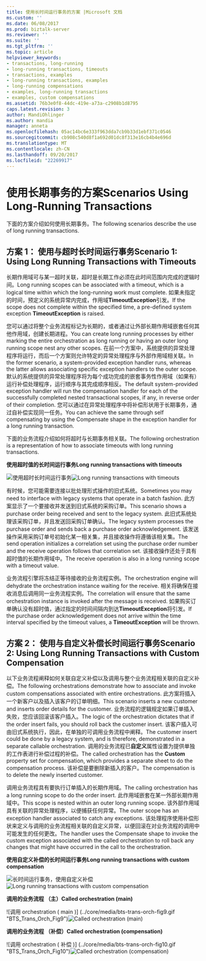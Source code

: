 ```yaml
---
title: 使用长时间运行事务的方案 |Microsoft 文档
ms.custom: ''
ms.date: 06/08/2017
ms.prod: biztalk-server
ms.reviewer: ''
ms.suite: ''
ms.tgt_pltfrm: ''
ms.topic: article
helpviewer_keywords:
- transactions, long-running
- long-running transactions, timeouts
- transactions, examples
- long-running transactions, examples
- long-running compensations
- examples, long-running transactions
- examples, custom compensations
ms.assetid: 76b3e0f8-44dc-419e-a73a-c2908b1d8795
caps.latest.revision: 3
author: MandiOhlinger
ms.author: mandia
manager: anneta
ms.openlocfilehash: 05ac14bc6e333f963dda7cb9b33d1ebf371c0546
ms.sourcegitcommit: cb908c540d8f1a692d01dc8f313e16cb4b4e696d
ms.translationtype: MT
ms.contentlocale: zh-CN
ms.lasthandoff: 09/20/2017
ms.locfileid: "22269917"
---
```

# <a name="scenarios-using-long-running-transactions"></a><span data-ttu-id="7639c-102">使用长期事务的方案</span><span class="sxs-lookup"><span data-stu-id="7639c-102">Scenarios Using Long-Running Transactions</span></span>
<span data-ttu-id="7639c-103">下面的方案介绍如何使用长期事务。</span><span class="sxs-lookup"><span data-stu-id="7639c-103">The following scenarios describe the use of long running transactions.</span></span>  
  
## <a name="scenario-1-using-long-running-transactions-with-timeouts"></a><span data-ttu-id="7639c-104">方案 1： 使用与超时长时间运行事务</span><span class="sxs-lookup"><span data-stu-id="7639c-104">Scenario 1: Using Long Running Transactions with Timeouts</span></span>  
 <span data-ttu-id="7639c-105">长期作用域可与某一超时关联，超时是长期工作必须在此时间范围内完成的逻辑时间。</span><span class="sxs-lookup"><span data-stu-id="7639c-105">Long running scopes can be associated with a timeout, which is a logical time within which the long-running work must complete.</span></span> <span data-ttu-id="7639c-106">如果未指定的时间，预定义的系统异常内完成，作用域**TimeoutException**引发。</span><span class="sxs-lookup"><span data-stu-id="7639c-106">If the scope does not complete within the specified time, a pre-defined system exception **TimeoutException** is raised.</span></span>  
  
 <span data-ttu-id="7639c-107">您可以通过将整个业务流程标记为长期的，或者通过让外部长期作用域嵌套任何其他作用域，创建长期进程。</span><span class="sxs-lookup"><span data-stu-id="7639c-107">You can create long running processes by either marking the entire orchestration as long running or having an outer long running scope nest any other scopes.</span></span> <span data-ttu-id="7639c-108">在前一个方案中，系统提供的异常处理程序将运行，而后一个方案则允许特定的异常处理程序与外部作用域相关联。</span><span class="sxs-lookup"><span data-stu-id="7639c-108">In the former scenario, a system-provided exception handler runs, whereas the latter allows associating specific exception handlers to the outer scope.</span></span> <span data-ttu-id="7639c-109">默认的系统提供的异常处理程序将为每个成功完成的嵌套事务性作用域（如果有）运行补偿处理程序，运行顺序与其完成顺序相反。</span><span class="sxs-lookup"><span data-stu-id="7639c-109">The default system-provided exception handler will run the compensation handler for each of the successfully completed nested transactional scopes, if any, in reverse order of their completion.</span></span> <span data-ttu-id="7639c-110">您可以通过在异常处理程序中将补偿形状用于长期事务，通过自补偿实现同一任务。</span><span class="sxs-lookup"><span data-stu-id="7639c-110">You can achieve the same through self compensating by using the Compensate shape in the exception handler for a long running transaction.</span></span>  
  
 <span data-ttu-id="7639c-111">下面的业务流程介绍如何将超时与长期事务相关联。</span><span class="sxs-lookup"><span data-stu-id="7639c-111">The following orchestration is a representation of how to associate timeouts with long running transactions.</span></span>  
  
 <span data-ttu-id="7639c-112">**使用超时值的长时间运行事务**</span><span class="sxs-lookup"><span data-stu-id="7639c-112">**Long running transactions with timeouts**</span></span>  
  
 <span data-ttu-id="7639c-113">![使用超时长时间运行事务](../core/media/bts-trans-orch-fig7.gif "BTS_Trans_Orch_Fig7")</span><span class="sxs-lookup"><span data-stu-id="7639c-113">![Long running transactions with timeouts](../core/media/bts-trans-orch-fig7.gif "BTS_Trans_Orch_Fig7")</span></span>  
  
 <span data-ttu-id="7639c-114">有时候，您可能需要连接以批处理形式操作的旧式系统。</span><span class="sxs-lookup"><span data-stu-id="7639c-114">Sometimes you may need to interface with legacy systems that operate in a batch fashion.</span></span> <span data-ttu-id="7639c-115">此方案显示了一个要接收并发送到旧式系统的采购订单。</span><span class="sxs-lookup"><span data-stu-id="7639c-115">This scenario shows a purchase order being received and sent to the legacy system.</span></span> <span data-ttu-id="7639c-116">此旧式系统处理该采购订单，并且发送回采购订单确认。</span><span class="sxs-lookup"><span data-stu-id="7639c-116">The legacy system processes the purchase order and sends back a purchase order acknowledgement.</span></span> <span data-ttu-id="7639c-117">该发送操作采用采购订单号初始化某一相关集，并且接收操作将遵循该相关集。</span><span class="sxs-lookup"><span data-stu-id="7639c-117">The send operation initializes a correlation set using the purchase order number and the receive operation follows that correlation set.</span></span> <span data-ttu-id="7639c-118">该接收操作还处于具有超时值的长期作用域中。</span><span class="sxs-lookup"><span data-stu-id="7639c-118">The receive operation is also in a long running scope with a timeout value.</span></span>  
  
 <span data-ttu-id="7639c-119">业务流程引擎将冻结正等待接收的业务流程实例。</span><span class="sxs-lookup"><span data-stu-id="7639c-119">The orchestration engine will dehydrate the orchestration instance waiting for the receive.</span></span> <span data-ttu-id="7639c-120">相关将确保在接收消息后调用同一业务流程实例。</span><span class="sxs-lookup"><span data-stu-id="7639c-120">The correlation will ensure that the same orchestration instance is invoked after the message is received.</span></span> <span data-ttu-id="7639c-121">如果购买订单确认没有超时值，通过指定的时间间隔内到达**TimeoutException**将引发。</span><span class="sxs-lookup"><span data-stu-id="7639c-121">If the purchase order acknowledgement does not arrive within the time interval specified by the timeout values, a **TimeoutException** will be thrown.</span></span>  
  
## <a name="scenario-2-using-long-running-transactions-with-custom-compensation"></a><span data-ttu-id="7639c-122">方案 2： 使用与自定义补偿长时间运行事务</span><span class="sxs-lookup"><span data-stu-id="7639c-122">Scenario 2: Using Long Running Transactions with Custom Compensation</span></span>  
 <span data-ttu-id="7639c-123">以下业务流程阐释如何关联自定义补偿以及调用与整个业务流程相关联的自定义补偿。</span><span class="sxs-lookup"><span data-stu-id="7639c-123">The following orchestrations demonstrate how to associate and invoke custom compensations associated with entire orchestrations.</span></span> <span data-ttu-id="7639c-124">此方案将插入一个新客户以及插入该客户的订单明细。</span><span class="sxs-lookup"><span data-stu-id="7639c-124">This scenario inserts a new customer and inserts order details for the customer.</span></span> <span data-ttu-id="7639c-125">业务流程的逻辑规定如果订单插入失败，您应该回滚该客户插入。</span><span class="sxs-lookup"><span data-stu-id="7639c-125">The logic of the orchestration dictates that if the order insert fails, you should roll back the customer insert.</span></span> <span data-ttu-id="7639c-126">该客户插入可由旧式系统执行，因此，在单独的可调用业务流程中阐释。</span><span class="sxs-lookup"><span data-stu-id="7639c-126">The customer insert could be done by a legacy system, and is therefore, demonstrated in a separate callable orchestration.</span></span> <span data-ttu-id="7639c-127">调用的业务流程已**自定义**属性设置为提供单独的工作表进行补偿过程的补偿。</span><span class="sxs-lookup"><span data-stu-id="7639c-127">The called orchestration has the **Custom** property set for compensation, which provides a separate sheet to do the compensation process.</span></span> <span data-ttu-id="7639c-128">该补偿是要删除新插入的客户。</span><span class="sxs-lookup"><span data-stu-id="7639c-128">The compensation is to delete the newly inserted customer.</span></span>  
  
 <span data-ttu-id="7639c-129">调用业务流程具有要执行订单插入的长期作用域。</span><span class="sxs-lookup"><span data-stu-id="7639c-129">The calling orchestration has a long running scope to do the order insert.</span></span> <span data-ttu-id="7639c-130">此作用域嵌套在某一外部长期作用域中。</span><span class="sxs-lookup"><span data-stu-id="7639c-130">This scope is nested within an outer long running scope.</span></span> <span data-ttu-id="7639c-131">该外部作用域具有关联的异常处理程序，以便捕获任何异常。</span><span class="sxs-lookup"><span data-stu-id="7639c-131">The outer scope has an exception handler associated to catch any exceptions.</span></span> <span data-ttu-id="7639c-132">该处理程序使用补偿形状来定义与调用的业务流程相关联的自定义异常，以便回滚在对业务流程的调用中可能发生的任何更改。</span><span class="sxs-lookup"><span data-stu-id="7639c-132">The handler uses the Compensate shape to invoke the custom exception associated with the called orchestration to roll back any changes that might have occurred in the call to the orchestration.</span></span>  
  
 <span data-ttu-id="7639c-133">**使用自定义补偿的长时间运行事务**</span><span class="sxs-lookup"><span data-stu-id="7639c-133">**Long running transactions with custom compensation**</span></span>  
  
 <span data-ttu-id="7639c-134">![长时间运行事务，使用自定义补偿](../core/media/bts-trans-orch-fig8.gif "BTS_Trans_Orch_Fig8")</span><span class="sxs-lookup"><span data-stu-id="7639c-134">![Long running transactions with custom compensation](../core/media/bts-trans-orch-fig8.gif "BTS_Trans_Orch_Fig8")</span></span>  
  
 <span data-ttu-id="7639c-135">**调用的业务流程 （主）**</span><span class="sxs-lookup"><span data-stu-id="7639c-135">**Called orchestration (main)**</span></span>  
  
 <span data-ttu-id="7639c-136">![调用 orchestration &#40; main &#41;] (../core/media/bts-trans-orch-fig9.gif "BTS_Trans_Orch_Fig9")</span><span class="sxs-lookup"><span data-stu-id="7639c-136">![Called orchestration &#40;main&#41;](../core/media/bts-trans-orch-fig9.gif "BTS_Trans_Orch_Fig9")</span></span>  
  
 <span data-ttu-id="7639c-137">**调用的业务流程 （补偿）**</span><span class="sxs-lookup"><span data-stu-id="7639c-137">**Called orchestration (compensation)**</span></span>  
  
 <span data-ttu-id="7639c-138">![调用 orchestration &#40; 补偿 &#41;] (../core/media/bts-trans-orch-fig10.gif "BTS_Trans_Orch_Fig10")</span><span class="sxs-lookup"><span data-stu-id="7639c-138">![Called orchestration &#40;compensation&#41;](../core/media/bts-trans-orch-fig10.gif "BTS_Trans_Orch_Fig10")</span></span>